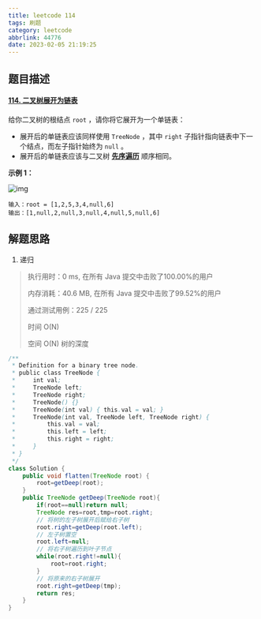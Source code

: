 ```yaml
---
title: leetcode 114
tags: 刷题
category: leetcode
abbrlink: 44776
date: 2023-02-05 21:19:25
---
```


## 题目描述

#### [114. 二叉树展开为链表](https://leetcode.cn/problems/flatten-binary-tree-to-linked-list/)



给你二叉树的根结点 `root` ，请你将它展开为一个单链表：

- 展开后的单链表应该同样使用 `TreeNode` ，其中 `right` 子指针指向链表中下一个结点，而左子指针始终为 `null` 。
- 展开后的单链表应该与二叉树 [**先序遍历**](https://baike.baidu.com/item/先序遍历/6442839?fr=aladdin) 顺序相同。

 

**示例 1：**

![img](https://cdn.jsdelivr.net/gh/Kong-PR/Typora-picture@latest/img/flaten.jpg)

```
输入：root = [1,2,5,3,4,null,6]
输出：[1,null,2,null,3,null,4,null,5,null,6]
```



## 解题思路

1. 递归

> 执行用时：0 ms, 在所有 Java 提交中击败了100.00%的用户
>
> 内存消耗：40.6 MB, 在所有 Java 提交中击败了99.52%的用户
>
> 通过测试用例：225 / 225
>
> 时间 O(N)
>
> 空间 O(N) 树的深度

```java
/**
 * Definition for a binary tree node.
 * public class TreeNode {
 *     int val;
 *     TreeNode left;
 *     TreeNode right;
 *     TreeNode() {}
 *     TreeNode(int val) { this.val = val; }
 *     TreeNode(int val, TreeNode left, TreeNode right) {
 *         this.val = val;
 *         this.left = left;
 *         this.right = right;
 *     }
 * }
 */
class Solution {
    public void flatten(TreeNode root) {
        root=getDeep(root);
    }
    public TreeNode getDeep(TreeNode root){
        if(root==null)return null;        
        TreeNode res=root,tmp=root.right;
        // 将树的左子树展开后赋给右子树
        root.right=getDeep(root.left);
        // 左子树置空
        root.left=null;
        // 将右子树遍历到叶子节点
        while(root.right!=null){
            root=root.right;
        }
        // 将原来的右子树展开
        root.right=getDeep(tmp);
        return res;
    }
}
```

